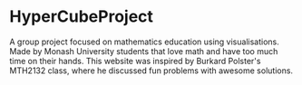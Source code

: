 # HyperCubeProject
A group project focused on mathematics education using visualisations. 
Made by Monash University students that love math and have too much time on their hands. 
This website was inspired by Burkard Polster's MTH2132 class, where he discussed fun problems with awesome solutions.
